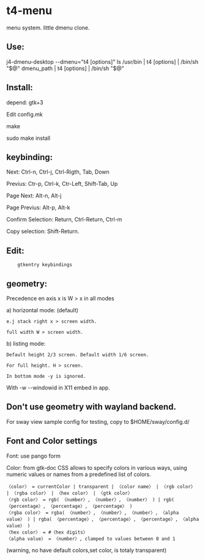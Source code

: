 # t4-menu
menu system. little dmenu clone.

## Use:
  j4-dmenu-desktop --dmenu="t4 [options]"
  ls /usr/bin | t4 [options] | /bin/sh "$@"
  dmenu_path | t4 [options] | /bin/sh "$@"

## Install:
depend: gtk+3

Edit config.mk

make

sudo make install

## keybinding:
  Next: Ctrl-n, Ctrl-j, Ctrl-Rigth, Tab, Down

  Previus: Ctr-p, Ctrl-k, Ctr-Left, Shift-Tab, Up

  Page Next: Alt-n, Alt-j

  Page Previus: Alt-p, Alt-k

  Confirm Selection: Return, Ctrl-Return, Ctrl-m

  Copy selection: Shift-Return.

##  Edit:
        gtkentry keybindings


## geometry:
  Precedence en axis x is W > x in all modes

  a) horizontal mode: (default)

    e.j stack right x > screen width.

    full width W > screen width.

  b) listing mode:

    Default height 2/3 screen. Default width 1/6 screen.

    For full height. H > screen.

    In bottom mode -y is ignored.

  With -w --windowid in X11 embed in app.

## Don't use geometry with wayland backend.
  For sway view sample config for testing, copy to $HOME/sway/config.d/

## Font and Color settings
  Font: use pango form

  Color:
    from gtk-doc
    CSS allows to specify colors in various ways, using numeric values or names from a predefined list of colors.

    〈color〉 = currentColor | transparent | 〈color name〉 | 〈rgb color〉 | 〈rgba color〉 | 〈hex color〉 | 〈gtk color〉
    〈rgb color〉 = rgb( 〈number〉, 〈number〉, 〈number〉 ) | rgb( 〈percentage〉, 〈percentage〉, 〈percentage〉 )
    〈rgba color〉 = rgba( 〈number〉, 〈number〉, 〈number〉, 〈alpha value〉 ) | rgba( 〈percentage〉, 〈percentage〉, 〈percentage〉, 〈alpha value〉 )
    〈hex color〉 = #〈hex digits〉
    〈alpha value〉 = 〈number〉, clamped to values between 0 and 1
  (warning, no have default colors,set color, is totaly transparent)
